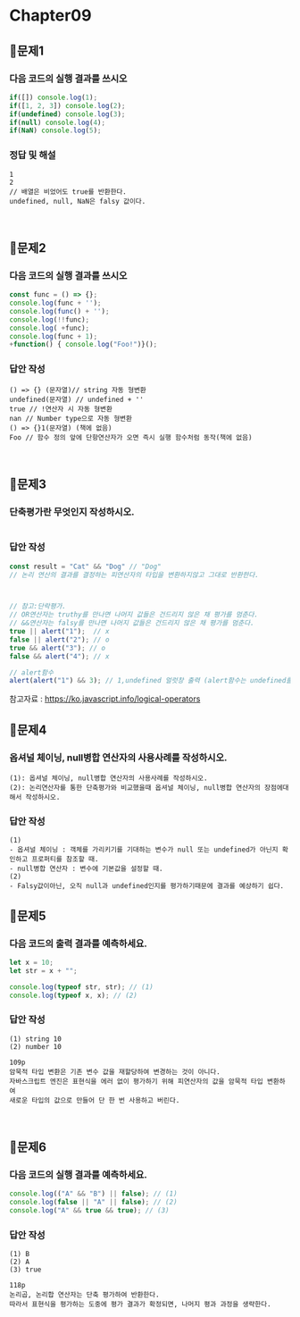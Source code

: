# Chapter09
## 📌문제1
### 다음 코드의 실행 결과를 쓰시오
```js
if([]) console.log(1);
if([1, 2, 3]) console.log(2);
if(undefined) console.log(3);
if(null) console.log(4);
if(NaN) console.log(5);
```
### 정답 및 해설
```
1 
2 
// 배열은 비었어도 true를 반환한다.
undefined, null, NaN은 falsy 값이다.
```

<br>

## 📌문제2
### 다음 코드의 실행 결과를 쓰시오
```js
const func = () => {};
console.log(func + '');
console.log(func() + '');
console.log(!!func);
console.log( +func);
console.log(func + 1);
+function() { console.log("Foo!")}();
```
### 답안 작성
```
() => {} (문자열)// string 자동 형변환
undefined(문자열) // undefined + '' 
true // !연산자 시 자동 형변환
nan // Number type으로 자동 형변환
() => {}1(문자열) (책에 없음)
Foo // 함수 정의 앞에 단항연산자가 오면 즉시 실행 함수처럼 동작(책에 없음) 
```

<br>


## 📌문제3
### 단축평가란 무엇인지 작성하시오.
```
```
### 답안 작성
```js
const result = "Cat" && "Dog" // "Dog" 
// 논리 연산의 결과를 결정하는 피연산자의 타입을 변환하지않고 그대로 반환한다.



// 참고:단락평가.
// OR연산자는 truthy를 만나면 나머지 값들은 건드리지 않은 채 평가를 멈춘다.
// &&연산자는 falsy를 만나면 나머지 값들은 건드리지 않은 채 평가를 멈춘다.
true || alert("1");  // x
false || alert("2"); // o
true && alert("3"); // o
false && alert("4"); // x

// alert함수
alert(alert("1") && 3); // 1,undefined 얼럿창 출력 (alert함수는 undefined를 반환한다.)
```
참고자료  : https://ko.javascript.info/logical-operators
<br>


## 📌문제4
### 옵셔널 체이닝, null병합 연산자의 사용사례를 작성하시오.
```
(1): 옵셔널 체이닝, null병합 연산자의 사용사례를 작성하시오.
(2): 논리연산자를 통한 단축평가와 비교했을때 옵셔널 체이닝, null병합 연산자의 장점에대해서 작성하시오.
```
### 답안 작성
```
(1)
- 옵셔널 체이닝 : 객체를 가리키기를 기대하는 변수가 null 또는 undefined가 아닌지 확인하고 프로퍼티를 참조할 때.
- null병합 연산자 : 변수에 기본값을 설정할 때.
(2)
- Falsy값이아닌, 오직 null과 undefined인지를 평가하기때문에 결과를 예상하기 쉽다.
```

## 📌문제5

### 다음 코드의 출력 결과를 예측하세요.
```js
let x = 10;
let str = x + "";

console.log(typeof str, str); // (1)
console.log(typeof x, x); // (2)
```

### 답안 작성
```
(1) string 10
(2) number 10
```
```
109p
암묵적 타입 변환은 기존 변수 값을 재할당하여 변경하는 것이 아니다.
자바스크립트 엔진은 표현식을 에러 없이 평가하기 위해 피연산자의 값을 암묵적 타입 변환하여
새로운 타입의 값으로 만들어 단 한 번 사용하고 버린다.
```

<br>

## 📌문제6

### 다음 코드의 실행 결과를 예측하세요.
```js
console.log(("A" && "B") || false); // (1)
console.log(false || "A" || false); // (2)
console.log("A" && true && true); // (3)
```

### 답안 작성
```
(1) B
(2) A
(3) true
```
```
118p
논리곱, 논리합 연산자는 단축 평가하여 반환한다.
따라서 표현식을 평가하는 도중에 평가 결과가 확정되면, 나머지 평과 과정을 생략한다.
```

<br>

